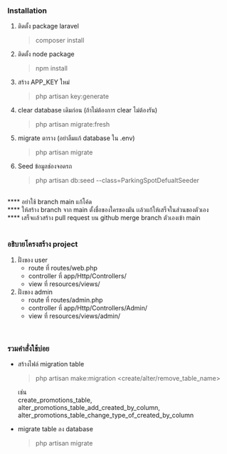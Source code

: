 ### Installation

1. ติดตั้ง package laravel
    > composer install
2. ติดตั้ง node package
    > npm install
3. สร้าง APP_KEY ใหม่
    > php artisan key:generate
4. clear database เดิมก่อน (ถ้าไม่ต้องการ clear ไม่ต้องรัน)
    > php artisan migrate:fresh
5. migrate ตาราง (อย่าลืมแก้ database ใน .env)
    > php artisan migrate
6. Seed ข้อมูลช่องจอดรถ
    > php artisan db:seed --class=ParkingSpotDefualtSeeder

<br>
**** อย่าใช้ branch main แก้โค้ด <br>
**** ให้สร้าง branch จาก main ตั้งชื่อของใครของมัน เเล้วแก้ให้เสร็จในส่วนของตัวเอง<br>
**** เสร็จเเล้วสร้าง pull request บน github merge branch ตัวเองเข้า main<br>
<br>

### อธิบายโครงสร้าง project

1. ฝั่งของ user
    - route ที่ routes/web.php
    - controller ที่ app/Http/Controllers/
    - view ที่ resources/views/
2. ฝั่งของ admin
    - route ที่ routes/admin.php
    - controller ที่ app/Http/Controllers/Admin/
    - view ที่ resources/views/admin/

<br>

### รวมคำสั่งใช้บ่อย

-   สร้างไฟล์ migration table

    > php artisan make:migration <create/alter/remove_table_name>

    เช่น <br>
    create_promotions_table,<br>
    alter_promotions_table_add_created_by_column,<br>
    alter_promotions_table_change_type_of_created_by_column<br>

-   migrate table ลง database
    > php artisan migrate
